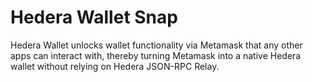 # Hedera Wallet Snap

Hedera Wallet unlocks wallet functionality via Metamask that any other apps can interact with, thereby turning Metamask into a native Hedera wallet without relying on Hedera JSON-RPC Relay.
